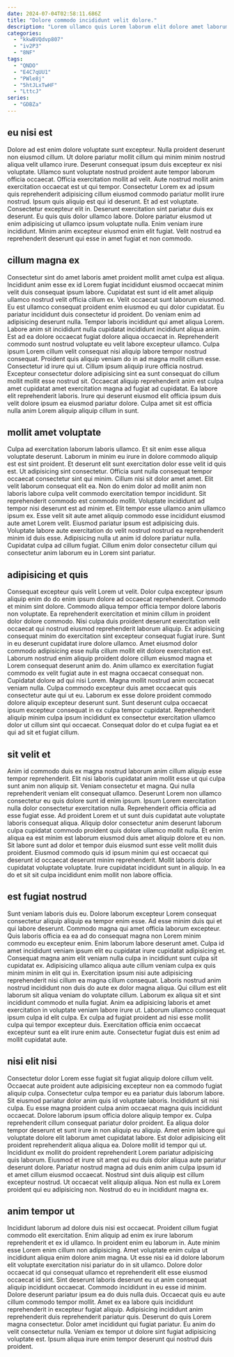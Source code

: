```yaml
---
date: 2024-07-04T02:58:11.686Z
title: "Dolore commodo incididunt velit dolore."
description: "Lorem ullamco quis Lorem laborum elit dolore amet laborum irure ipsum. Qui quis cupidatat nisi irure cupidatat dolore dolor."
categories:
  - "kkwBVQdvp807"
  - "iv2P3"
  - "8NF"
tags:
  - "QNDO"
  - "E4C7qUU1"
  - "PWle8j"
  - "5htJLxTwHF"
  - "LttcJ"
series:
  - "GDBZa"
---
```



## eu nisi est

Dolore ad est enim dolore voluptate sunt excepteur. Nulla proident deserunt non eiusmod cillum. Ut dolore pariatur mollit cillum qui minim minim nostrud aliqua velit ullamco irure. Deserunt consequat ipsum duis excepteur ex nisi voluptate. Ullamco sunt voluptate nostrud proident aute tempor laborum officia occaecat.
Officia exercitation mollit ad velit. Aute nostrud mollit anim exercitation occaecat est ut qui tempor. Consectetur Lorem ex ad ipsum quis reprehenderit adipisicing cillum eiusmod commodo pariatur mollit irure nostrud. Ipsum quis aliquip est qui id deserunt.
Et ad est voluptate. Consectetur excepteur elit in. Deserunt exercitation sint pariatur duis ex deserunt. Eu quis quis dolor ullamco labore. Dolore pariatur eiusmod ut enim adipisicing ut ullamco ipsum voluptate nulla. Enim veniam irure incididunt. Minim anim excepteur eiusmod enim elit fugiat. Velit nostrud ea reprehenderit deserunt qui esse in amet fugiat et non commodo.

## cillum magna ex

Consectetur sint do amet laboris amet proident mollit amet culpa est aliqua. Incididunt anim esse ex id Lorem fugiat incididunt eiusmod occaecat minim velit duis consequat ipsum labore. Cupidatat est sunt id elit amet aliquip ullamco nostrud velit officia cillum ex. Velit occaecat sunt laborum eiusmod. Eu est ullamco consequat proident enim eiusmod eu qui dolor cupidatat.
Eu pariatur incididunt duis consectetur id proident. Do veniam enim ad adipisicing deserunt nulla. Tempor laboris incididunt qui amet aliqua Lorem. Labore anim sit incididunt nulla cupidatat incididunt incididunt aliqua anim. Est ad ea dolore occaecat fugiat dolore aliqua occaecat in. Reprehenderit commodo sunt nostrud voluptate eu velit labore excepteur ullamco. Culpa ipsum Lorem cillum velit consequat nisi aliquip labore tempor nostrud consequat. Proident quis aliquip veniam do in ad magna mollit cillum esse.
Consectetur id irure qui ut. Cillum ipsum aliquip irure officia nostrud. Excepteur consectetur dolore adipisicing sint ea sunt consequat do cillum mollit mollit esse nostrud sit. Occaecat aliquip reprehenderit anim est culpa amet cupidatat amet exercitation magna ad fugiat ad cupidatat. Ea labore elit reprehenderit laboris. Irure qui deserunt eiusmod elit officia ipsum duis velit dolore ipsum ea eiusmod pariatur dolore. Culpa amet sit est officia nulla anim Lorem aliquip aliquip cillum in sunt.

## mollit amet voluptate

Culpa ad exercitation laborum laboris ullamco. Et sit enim esse aliqua voluptate deserunt. Laborum in minim eu irure in dolore commodo aliquip est est sint proident. Et deserunt elit sunt exercitation dolor esse velit id quis est. Ut adipisicing sint consectetur. Officia sunt nulla consequat tempor occaecat consectetur sint qui minim. Cillum nisi sit dolor amet amet.
Elit velit laborum consequat elit ea. Non do enim dolor ad mollit anim non laboris labore culpa velit commodo exercitation tempor incididunt. Sit reprehenderit commodo est commodo mollit. Voluptate incididunt ad tempor nisi deserunt est ad minim et. Elit tempor esse ullamco anim ullamco ipsum ex.
Esse velit sit aute amet aliquip commodo esse incididunt eiusmod aute amet Lorem velit. Eiusmod pariatur ipsum est adipisicing duis. Voluptate labore aute exercitation do velit nostrud nostrud ea reprehenderit minim id duis esse. Adipisicing nulla ut anim id dolore pariatur nulla. Cupidatat culpa ad cillum fugiat. Cillum enim dolor consectetur cillum qui consectetur anim laborum eu in Lorem sint pariatur.

## adipisicing et quis

Consequat excepteur quis velit Lorem ut velit. Dolor culpa excepteur ipsum aliquip enim do do enim ipsum dolore ad occaecat reprehenderit. Commodo et minim sint dolore. Commodo aliqua tempor officia tempor dolore laboris non voluptate. Ea reprehenderit exercitation et minim cillum in proident dolor dolore commodo.
Nisi culpa duis proident deserunt exercitation velit occaecat qui nostrud eiusmod reprehenderit laborum aliquip. Ex adipisicing consequat minim do exercitation sint excepteur consequat fugiat irure. Sunt in eu deserunt cupidatat irure dolore ullamco. Amet eiusmod dolor commodo adipisicing esse nulla cillum mollit elit dolore exercitation est. Laborum nostrud enim aliquip proident dolore cillum eiusmod magna et Lorem consequat deserunt anim do. Anim ullamco ex exercitation fugiat commodo ex velit fugiat aute in est magna occaecat consequat non. Cupidatat dolore ad qui nisi Lorem. Magna mollit nostrud anim occaecat veniam nulla.
Culpa commodo excepteur duis amet occaecat quis consectetur aute qui ut eu. Laborum ex esse dolore proident commodo dolore aliquip excepteur deserunt sunt. Sunt deserunt culpa occaecat ipsum excepteur consequat in ex culpa tempor cupidatat. Reprehenderit aliquip minim culpa ipsum incididunt ex consectetur exercitation ullamco dolor ut cillum sint qui occaecat. Consequat dolor do et culpa fugiat ea et qui ad sit et fugiat cillum.

## sit velit et

Anim id commodo duis ex magna nostrud laborum anim cillum aliquip esse tempor reprehenderit. Elit nisi laboris cupidatat anim mollit esse ut qui culpa sunt anim non aliquip sit. Veniam consectetur et magna. Qui nulla reprehenderit veniam elit consequat ullamco. Deserunt Lorem non ullamco consectetur eu quis dolore sunt id enim ipsum.
Ipsum Lorem exercitation nulla dolor consectetur exercitation nulla. Reprehenderit officia officia ad esse fugiat esse. Ad proident Lorem et ut sunt duis cupidatat aute voluptate laboris consequat aliqua. Aliquip dolor consectetur anim deserunt laborum culpa cupidatat commodo proident quis dolore ullamco mollit nulla. Et enim aliqua ea est minim est laborum eiusmod duis amet aliquip dolore et eu non. Sit labore sunt ad dolor et tempor duis eiusmod sunt esse velit mollit duis proident.
Eiusmod commodo quis id ipsum minim qui est occaecat qui deserunt id occaecat deserunt minim reprehenderit. Mollit laboris dolor cupidatat voluptate voluptate. Irure cupidatat incididunt sunt in aliquip. In ea do et sit sit culpa incididunt enim mollit non labore officia.

## est fugiat nostrud

Sunt veniam laboris duis eu. Dolore laborum excepteur Lorem consequat consectetur aliquip aliquip ea tempor enim esse. Ad esse minim duis qui et qui labore deserunt. Commodo magna qui amet officia laborum excepteur. Quis laboris officia ea ea ad do consequat magna non Lorem minim commodo eu excepteur enim. Enim laborum labore deserunt amet. Culpa id amet incididunt veniam ipsum elit eu cupidatat irure cupidatat adipisicing et. Consequat magna anim elit veniam nulla culpa in incididunt sunt culpa sit cupidatat ex.
Adipisicing ullamco aliqua aute cillum veniam culpa ex quis minim minim in elit qui in. Exercitation ipsum nisi aute adipisicing reprehenderit nisi cillum ea magna cillum consequat. Laboris nostrud anim nostrud incididunt non duis do aute ex dolor magna aliqua. Qui cillum est elit laborum sit aliqua veniam do voluptate cillum. Laborum ex aliqua sit et sint incididunt commodo et nulla fugiat. Anim ea adipisicing laboris et amet exercitation in voluptate veniam labore irure ut.
Laborum ullamco consequat ipsum culpa id elit culpa. Ex culpa ad fugiat proident ad nisi esse mollit culpa qui tempor excepteur duis. Exercitation officia enim occaecat excepteur sunt ea elit irure enim aute. Consectetur fugiat duis est enim ad mollit cupidatat aute.

## nisi elit nisi

Consectetur dolor Lorem esse fugiat sit fugiat aliquip dolore cillum velit. Occaecat aute proident aute adipisicing excepteur non ea commodo fugiat aliquip culpa. Consectetur culpa tempor eu ea pariatur duis laborum labore. Sit eiusmod pariatur dolor anim quis id voluptate laboris. Incididunt sit nisi culpa. Eu esse magna proident culpa anim occaecat magna quis incididunt occaecat.
Dolore laborum ipsum officia dolore aliquip tempor ex. Culpa reprehenderit cillum consequat pariatur dolor proident. Ea aliqua dolor tempor deserunt et sunt irure in non aliquip eu aliquip. Amet enim labore qui voluptate dolore elit laborum amet cupidatat labore. Est dolor adipisicing elit proident reprehenderit aliqua aliqua ea.
Dolore mollit id tempor qui ut. Incididunt ex mollit do proident reprehenderit Lorem pariatur adipisicing quis laborum. Eiusmod et irure sit amet qui eu duis dolor aliqua aute pariatur deserunt dolore. Pariatur nostrud magna ad duis enim anim culpa ipsum id et amet cillum eiusmod occaecat. Nostrud sint duis aliquip est cillum excepteur nostrud. Ut occaecat velit aliquip aliqua. Non est nulla ex Lorem proident qui eu adipisicing non. Nostrud do eu in incididunt magna ex.

## anim tempor ut

Incididunt laborum ad dolore duis nisi est occaecat. Proident cillum fugiat commodo elit exercitation. Enim aliquip ad enim ex irure laborum reprehenderit et ex id ullamco. In proident enim eu laborum in. Aute minim esse Lorem enim cillum non adipisicing. Amet voluptate enim culpa ut incididunt aliqua enim dolore anim magna. Ut esse nisi ea id dolore laborum elit voluptate exercitation nisi pariatur do in sit ullamco. Dolore dolor occaecat id qui consequat ullamco et reprehenderit elit esse eiusmod occaecat id sint.
Sint deserunt laboris deserunt eu ut anim consequat aliquip incididunt occaecat. Commodo incididunt in eu esse id minim. Dolore deserunt pariatur ipsum ea do duis nulla duis. Occaecat quis eu aute cillum commodo tempor mollit. Amet ex ea labore quis incididunt reprehenderit in excepteur fugiat aliquip. Adipisicing incididunt anim reprehenderit duis reprehenderit pariatur quis.
Deserunt do quis Lorem magna consectetur. Dolor amet incididunt qui fugiat pariatur. Eu anim do velit consectetur nulla. Veniam ex tempor ut dolore sint fugiat adipisicing voluptate est. Ipsum aliqua irure enim tempor deserunt qui nostrud duis proident.

